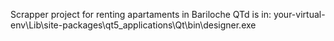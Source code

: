 Scrapper project for renting apartaments in Bariloche
QTd is in:
your-virtual-env\Lib\site-packages\qt5_applications\Qt\bin\designer.exe
